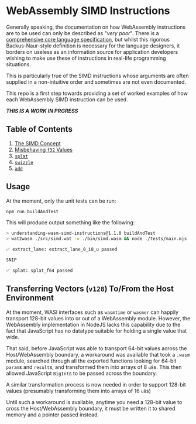 # WebAssembly SIMD Instructions

Generally speaking, the documentation on how WebAssembly instructions are to be used can only be described as "*very poor*".
There is a [comprehensive core language specification](https://webassembly.github.io/spec/core/), but whilst this rigorous Backus-Naur-style definition is necessary for the language designers, it borders on useless as an information source for application developers wishing to make use these of instructions in real-life programming situations.

This is particularly true of the SIMD instructions whose arguments are often supplied in a non-intuitive order and sometimes are not even documented.

This repo is a first step towards providing a set of worked examples of how each WebAssembly SIMD instruction can be used.

***THIS IS A WORK IN PRGRESS***

## Table of Contents

1. [The SIMD Concept](./docs/simd_concept.md)
1. [Misbehaving `f32` Values](./docs/f32.md)
1. [`splat`](./docs/splat.md)
1. [`swizzle`](./docs/swizzle.md)
2. [`add`](./docs/add.md)

## Usage

At the moment, only the unit tests can be run:

```bash
npm run buildAndTest
```

This will produce output something like the following:

```bash
> understanding-wasm-simd-instructions@1.1.0 buildAndTest
> wat2wasm ./src/simd.wat -o ./bin/simd.wasm && node ./tests/main.mjs

✅ extract_lane: extract_lane_0_i8_u passed

SNIP

✅ splat: splat_f64 passed
```

## Transferring Vectors (`v128`) To/From the Host Environment

At the moment, WASI interfaces such as `wasmtime` or `wasmer` can happily transport 128-bit values into or out of a WebAssembly module.
However, the WebAssembly implementation in NodeJS lacks this capability due to the fact that JavaScript has no datatype suitable for holding a single value that wide.

That said, before JavaScript was able to transport 64-bit values across the Host/WebAssembly boundary, a workaround was available that took a `.wasm` module, searched through all the exported functions looking for 64-bit `param`s and `result`s, and transformed them into arrays of 8 `u8`s.
This then allowed JavaScript `BigInt`s to be passed across the boundary.

A similar transformation process is now needed in order to support 128-bit values (presumably transforming them into arrays of 16 `u8`s)

Until such a workaround is available, anytime you need a 128-bit value to cross the Host/WebAssembly boundary, it must be written it to shared memory and a pointer passed instead.

